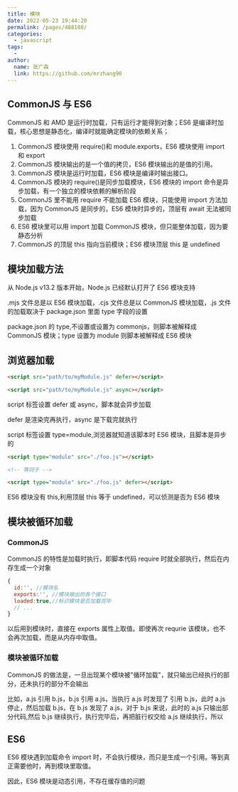 ```yaml
---
title: 模块
date: 2022-05-23 19:44:20
permalink: /pages/488108/
categories:
  - javascript
tags:
  - 
author: 
  name: 张广森
  link: https://github.com/mrzhang90
---
```


## CommonJS 与 ES6

CommonJS 和 AMD 是运行时加载，只有运行才能得到对象；ES6 是编译时加载，核心思想是静态化，编译时就能确定模块的依赖关系；

1. CommonJS 模块使用 require()和 module.exports，ES6 模块使用 import 和 export
1. CommonJS 模块输出的是一个值的拷贝，ES6 模块输出的是值的引用。
1. CommonJS 模块是运行时加载，ES6 模块是编译时输出接口。
1. CommonJS 模块的 require()是同步加载模块，ES6 模块的 import 命令是异步加载，有一个独立的模块依赖的解析阶段
1. CommonJS 里不能用 require 不能加载 ES6 模块，只能使用 import 方法加载，因为 CommonJS 是同步的，ES6 模块时异步的，顶层有 await 无法被同步加载
1. ES6 模块里可以用 import 加载 CommonJS 模块，但只能整体加载，因为要静态分析
1. CommonJS 的顶层 this 指向当前模块；ES6 模块顶层 this 是 undefined

## 模块加载方法

从 Node.js v13.2 版本开始，Node.js 已经默认打开了 ES6 模块支持

.mjs 文件总是以 ES6 模块加载，.cjs 文件总是以 CommonJS 模块加载，.js 文件的加载取决于 package.json 里面 type 字段的设置

package.json 的 type,不设置或设置为 commonjs，则脚本被解释成 CommonJS 模块；type 设置为 module 则脚本被解释成 ES6 模块

## 浏览器加载

```html
<script src="path/to/myModule.js" defer></script>

<script src="path/to/myModule.js" async></script>
```

script 标签设置 defer 或 async，脚本就会异步加载

defer 是渲染完再执行，async 是下载完就执行

script 标签设置 type=module,浏览器就知道该脚本时 ES6 模块，且脚本是异步的

```html
<script type="module" src="./foo.js"></script>

<!-- 等同于 -->

<script type="module" src="./foo.js" defer></script>
```

ES6 模块没有 this,利用顶层 this 等于 undefined，可以侦测是否为 ES6 模块

## 模块被循环加载

### CommonJS

CommonJS 的特性是加载时执行，即脚本代码 require 时就全部执行，然后在内存生成一个对象

```js
{
  id:'', //模块名
  exports:'', //模块输出的各个接口
  loaded:true,//标识模块是否加载完毕
  // ...
}
```

以后用到模块时，直接在 exports 属性上取值。即使再次 requrie 该模块，也不会再次加载，而是从内存中取值。

### 模块被循环加载

CommonJS 的做法是，一旦出现某个模块被"循环加载"，就只输出已经执行的部分，还未执行的部分不会输出

比如，a.js 引用 b.js，b.js 引用 a.js，当执行 a.js 时发现了 引用 b.js，此时 a.js 停止，然后加载 b.js，在 b.js 发现了 a.js，对于 b.js 来说，此时的 a.js 只输出部分代码,然后 b.js 继续执行，执行完毕后，再把脏行权交给 a.js 继续执行，所以

## ES6

ES6 模块遇到加载命令 import 时，不会执行模块，而只是生成一个引用。等到真正需要他时，再到模块里取值。

因此，ES6 模块是动态引用，不存在缓存值的问题
